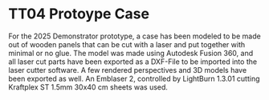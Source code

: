# TT04 Protoype Case

For the 2025 Demonstrator prototype, a case has been modeled to be made out of wooden panels that can be cut with a laser and put together with minimal or no glue.
The model was made using Autodesk Fusion 360, and all laser cut parts have been exported as a DXF-File to be imported into the laser cutter software. A few rendered perspectives and 3D models have been exported as well.
An Emblaser 2, controlled by LightBurn 1.3.01 cutting Kraftplex ST 1.5mm 30x40 cm sheets was used.
